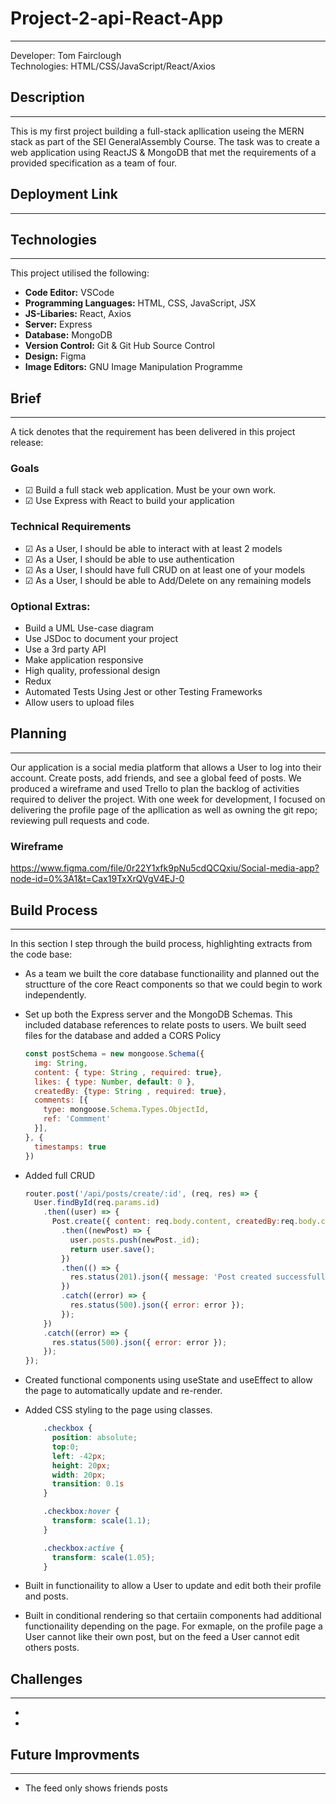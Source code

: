 # Project-2-api-React-App
---

Developer: Tom Fairclough <br>
Technologies: HTML/CSS/JavaScript/React/Axios

## Description
- - -

This is my first project building a full-stack apllication useing the MERN stack as part of the SEI GeneralAssembly Course. The task was to create a web application using ReactJS & MongoDB that met the requirements of a provided specification as a team of four.

## Deployment Link
- - - 

## Technologies
- - -
This project utilised the following:
- **Code Editor:** VSCode
- **Programming Languages:** HTML, CSS, JavaScript, JSX
- **JS-Libaries:** React, Axios
- **Server:** Express
- **Database:** MongoDB
- **Version Control:** Git & Git Hub Source Control
- **Design:** Figma
- **Image Editors:** GNU Image Manipulation Programme

## Brief
- - - 

A tick denotes that the requirement has been delivered in this project release: 
### Goals
- &#x2611; Build a full stack web application. Must be your own work.
- &#x2611; Use Express with React to build your application

### Technical Requirements
- &#x2611; As a User, I should be able to interact with at least 2 models
- &#x2611; As a User, I should be able to use authentication
- &#x2611; As a User, I should have full CRUD on at least one of your models
- &#x2611; As a User, I should be able to Add/Delete on any remaining models

### Optional Extras:
- Build a UML Use-case diagram
- Use JSDoc to document your project
- Use a 3rd party API
- Make application responsive
- High quality, professional design
- Redux
- Automated Tests Using Jest or other Testing Frameworks
- Allow users to upload files


## Planning
- - -

Our application is a social media platform that allows a User to log into their account. Create posts, add friends, and see a global feed of posts. We produced a wireframe and used Trello to plan the backlog of activities required to deliver the project. With one week for development, I focused on delivering the profile page of the apllication as well as owning the git repo; reviewing pull requests and code.

### Wireframe

https://www.figma.com/file/0r22Y1xfk9pNu5cdQCQxiu/Social-media-app?node-id=0%3A1&t=Cax19TxXrQVgV4EJ-0

##  Build Process

- - -
In this section I step through the build process, highlighting extracts from the code base:

- As a team we built the core database functionaility and planned out the structture of the core React components so that we could begin to work independently.

- Set up both the Express server and the MongoDB Schemas. This included  database references to relate posts to users. We built seed files for the database and added a CORS Policy

    ```JavaScript
    const postSchema = new mongoose.Schema({
      img: String,
      content: { type: String , required: true},
      likes: { type: Number, default: 0 },
      createdBy: {type: String , required: true},
      comments: [{
        type: mongoose.Schema.Types.ObjectId,
        ref: 'Commment'
      }],
    }, {
      timestamps: true
    })

    ```

- Added full CRUD

    ```JavaScript
    router.post('/api/posts/create/:id', (req, res) => {
      User.findById(req.params.id)
        .then((user) => {
          Post.create({ content: req.body.content, createdBy:req.body.createdBy })
            .then((newPost) => {
              user.posts.push(newPost._id);
              return user.save();
            })
            .then(() => {
              res.status(201).json({ message: 'Post created successfully' });
            })
            .catch((error) => {
              res.status(500).json({ error: error });
            });
        })
        .catch((error) => {
          res.status(500).json({ error: error });
        });
    });
    ```

- Created functional components using useState and useEffect to allow the page to automatically update and re-render.

- Added CSS styling to the page using classes.

    ```CSS
        .checkbox {
          position: absolute;
          top:0;
          left: -42px; 
          height: 20px;
          width: 20px;
          transition: 0.1s
        }

        .checkbox:hover {
          transform: scale(1.1);
        }

        .checkbox:active {
          transform: scale(1.05);
        }
    ```

- Built in functionaility to allow a User to update and edit both their profile and posts.

- Built in conditional rendering so that certaiin components had additional functionaility depending on the page. For exmaple, on the profile page a User cannot like their own post, but on the feed a User cannot edit others posts. 


## Challenges
- - -

-  <br>


- <br>


##  Future Improvments
- - -

- The feed only shows friends posts